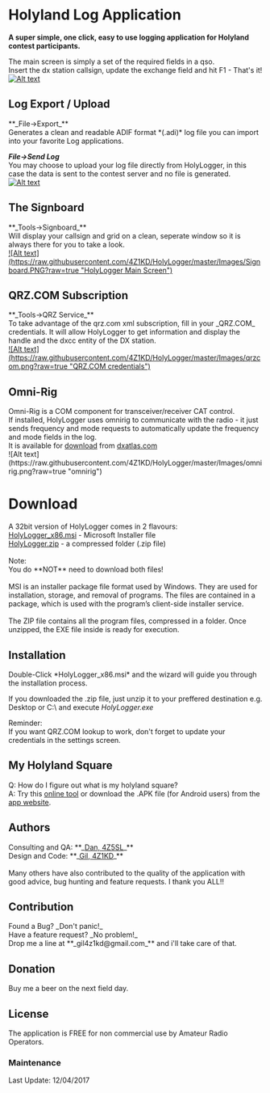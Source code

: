 <h1>Holyland Log Application</h1>

**A super simple, one click, easy to use logging application for Holyland contest participants.**<br>

The main screen is simply a set of the required fields in a qso.<br>
Insert the dx station callsign, update the exchange field and hit F1 - That's it!
<a href="https://raw.githubusercontent.com/4Z1KD/HolyLogger/master/Images/HolyLogger.png" target="_blank">
![Alt text](https://raw.githubusercontent.com/4Z1KD/HolyLogger/master/Images/HolyLogger.png?raw=true "HolyLogger Main Screen")
</a>

<h2>Log Export / Upload</h2>
**_File->Export_**<br>
Generates a clean and readable ADIF format *(.adi)* log file you can import into your favorite Log applications.<br>

**_File->Send Log_**<br>
You may choose to upload your log file directly from HolyLogger, in this case the data is sent to the contest server and no file is generated.<br>
<a href="https://raw.githubusercontent.com/4Z1KD/HolyLogger/master/Images/File.PNG" target="_blank">
![Alt text](https://raw.githubusercontent.com/4Z1KD/HolyLogger/master/Images/File.PNG?raw=true "HolyLogger Main Screen")
</a>

<h2>The Signboard</h2>
**_Tools->Signboard_**<br>Will display your callsign and grid on a clean, seperate window so it is always there for you to take a look.<br>
<a href="https://raw.githubusercontent.com/4Z1KD/HolyLogger/master/Images/Signboard.PNG" target="_blank">
![Alt text](https://raw.githubusercontent.com/4Z1KD/HolyLogger/master/Images/Signboard.PNG?raw=true "HolyLogger Main Screen")
</a>

<h2>QRZ.COM Subscription</h2>
**_Tools->QRZ Service_**<br>To take advantage of the qrz.com xml subscription, fill in your _QRZ.COM_ credentials. It will allow HolyLogger to get information and display the handle and the dxcc entity of the DX station.<br>
<a href="https://raw.githubusercontent.com/4Z1KD/HolyLogger/master/Images/qrzcom.png" target="_blank">
![Alt text](https://raw.githubusercontent.com/4Z1KD/HolyLogger/master/Images/qrzcom.png?raw=true "QRZ.COM credentials")
</a>

<h2>Omni-Rig</h2>
Omni-Rig is a COM component for transceiver/receiver CAT control.<br>
If installed, HolyLogger uses omnirig to communicate with the radio - it just sends frequency and mode requests to automatically update the frequency and mode fields in the log.<br>
It is available for <a href="http://www.dxatlas.com/OmniRig/Files/OmniRig.zip" target="_blank">download</a> from <a href="http://www.dxatlas.com/omnirig/" target="_blank">dxatlas.com</a><br>
![Alt text](https://raw.githubusercontent.com/4Z1KD/HolyLogger/master/Images/omnirig.png?raw=true "omnirig")

<h1>Download</h1>
A 32bit version of HolyLogger comes in 2 flavours:<br>
<a href="https://github.com/4Z1KD/HolyLogger/raw/master/HolyLogger_x86.msi" target="_blank">HolyLogger_x86.msi</a> - Microsoft Installer file<br>
<a href="https://github.com/4Z1KD/HolyLogger/raw/master/HolyLogger.zip" target="_blank">HolyLogger.zip</a> - a compressed folder (.zip file)<br>
<br>
Note:<br>
You do **NOT** need to download both files!<br>
<br>
MSI is an installer package file format used by Windows. They are used for installation, storage, and removal of programs. The files are contained in a package, which is used with the program’s client-side installer service.<br>
<br>
The ZIP file contains all the program files, compressed in a folder. Once unzipped, the EXE file inside is ready for execution.<br>

<h2>Installation</h2>
Double-Click *HolyLogger_x86.msi* and the wizard will guide you through the installation process.

If you downloaded the .zip file, just unzip it to your preffered destination e.g. Desktop or C:\ and execute *HolyLogger.exe*

Reminder:<br>
If you want QRZ.COM lookup to work, don't forget to update your credentials in the settings screen.

<h2>My Holyland Square</h2>
Q: How do I figure out what is my holyland square?<br>
A: Try this <a href="https://www.iarc.org/holysquare/" target="_blank">online tool</a> or download the .APK file (for Android users) from the <a href="https://4z1kd.github.io/HolySquare/" target="_blank">app website</a>.

<h2>Authors</h2>
Consulting and QA: **_<a href="https://www.qrz.com/db/4z5sl" target="_blank">Dan, 4Z5SL</a>_**<br>
Design and Code: **_<a href="https://www.qrz.com/db/4z1kd" target="_blank">Gil, 4Z1KD</a>_**<br>
<br>
Many others have also contributed to the quality of the application with good advice, bug hunting and feature requests. I thank you ALL!!<br>

<h2>Contribution</h2>
Found a Bug? _Don't panic!_<br>
Have a feature request? _No problem!_<br>
Drop me a line at **_gil4z1kd@gmail.com_** and i'll take care of that.

<h2>Donation</h2>
Buy me a beer on the next field day.

<h2>License</h2>
The application is FREE for non commercial use by Amateur Radio Operators.

<h3>Maintenance</h3>
Last Update: 12/04/2017<br>


<script>
var list = document.getElementById("logo");
list.outerHTML = '<img src="https://raw.githubusercontent.com/4Z1KD/HolyLogger/master/Images/HolyLogger%20icon.png" width="156px" style="position:absolute; top:-80px;right:10px;background:transparent"/>';
</script>
<img src="https://raw.githubusercontent.com/4Z1KD/HolyLogger/master/Images/HolyLogger%20icon.png" width="1px" style="display:none;"/>
